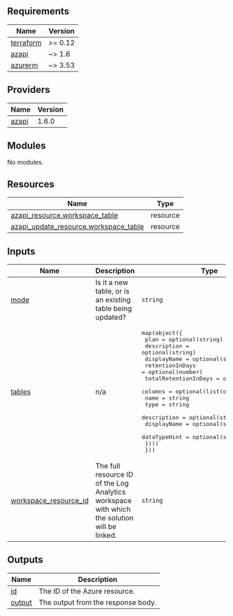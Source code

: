 <!-- BEGIN_TF_DOCS -->
## Requirements

| Name | Version |
|------|---------|
| <a name="requirement_terraform"></a> [terraform](#requirement\_terraform) | >= 0.12 |
| <a name="requirement_azapi"></a> [azapi](#requirement\_azapi) | ~> 1.6 |
| <a name="requirement_azurerm"></a> [azurerm](#requirement\_azurerm) | ~> 3.53 |

## Providers

| Name | Version |
|------|---------|
| <a name="provider_azapi"></a> [azapi](#provider\_azapi) | 1.6.0 |

## Modules

No modules.

## Resources

| Name | Type |
|------|------|
| [azapi_resource.workspace_table](https://registry.terraform.io/providers/azure/azapi/latest/docs/resources/resource) | resource |
| [azapi_update_resource.workspace_table](https://registry.terraform.io/providers/azure/azapi/latest/docs/resources/update_resource) | resource |

## Inputs

| Name | Description | Type | Default | Required |
|------|-------------|------|---------|:--------:|
| <a name="input_mode"></a> [mode](#input\_mode) | Is it a new table, or is an existing table being updated? | `string` | `"Create"` | no |
| <a name="input_tables"></a> [tables](#input\_tables) | n/a | <pre>map(object({<br>    plan                 = optional(string)<br>    description          = optional(string)<br>    displayName          = optional(string)<br>    retentionInDays      = optional(number)<br>    totalRetentionInDays = optional(number)<br>    columns = optional(list(object({<br>      name         = string<br>      type         = string<br>      description  = optional(string)<br>      displayName  = optional(string)<br>      dataTypeHint = optional(string)<br>    })))<br>  }))</pre> | n/a | yes |
| <a name="input_workspace_resource_id"></a> [workspace\_resource\_id](#input\_workspace\_resource\_id) | The full resource ID of the Log Analytics workspace with which the solution will be linked. | `string` | n/a | yes |

## Outputs

| Name | Description |
|------|-------------|
| <a name="output_id"></a> [id](#output\_id) | The ID of the Azure resource. |
| <a name="output_output"></a> [output](#output\_output) | The output from the response body. |
<!-- END_TF_DOCS -->

